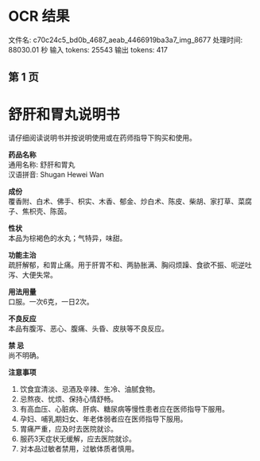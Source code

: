 # OCR 结果

文件名: c70c24c5_bd0b_4687_aeab_4466919ba3a7_img_8677
处理时间: 88030.01 秒
输入 tokens: 25543
输出 tokens: 417

## 第 1 页

# 舒肝和胃丸说明书

请仔细阅读说明书并按说明使用或在药师指导下购买和使用。

**药品名称**  
通用名称: 舒肝和胃丸  
汉语拼音: Shugan Hewei Wan

**成份**  
覆香附、白术、佛手、枳实、木香、郁金、炒白术、陈皮、柴胡、家打草、菜腐子、焦枳壳、陈茵。

**性状**  
本品为棕褐色的水丸；气特异，味甜。

**功能主治**  
疏肝解郁，和胃止痛。用于肝胃不和、两胁胀满、胸闷烦躁、食欲不振、呃逆吐泻、大便失常。

**用法用量**  
口服。一次6克，一日2次。

**不良反应**  
本品有腹泻、恶心、腹痛、头昏、皮肤等不良反应。

**禁 忌**  
尚不明确。

**注意事项**  
1. 饮食宜清淡、忌酒及辛辣、生冷、油腻食物。  
2. 忌熬夜、忧烦、保持心情舒畅。  
3. 有高血压、心脏病、肝病、糖尿病等慢性患者应在医师指导下服用。  
4. 孕妇、哺乳期妇女、年老体弱者应在医师指导下服用。  
5. 胃痛严重，应及时去医院就诊。  
6. 服药3天症状无缓解，应去医院就诊。  
7. 对本品过敏者禁用，过敏体质者慎用。


